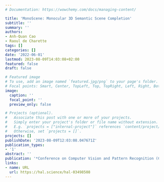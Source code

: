 ```yaml
---
# Documentation: https://wowchemy.com/docs/managing-content/

title: 'MonoScene: Monocular 3D Semantic Scene Completion'
subtitle: ''
summary: ''
authors:
- Anh-Quan Cao
- Raoul de Charette
tags: []
categories: []
date: '2022-06-01'
lastmod: 2023-08-09T14:03:08+02:00
featured: false
draft: false

# Featured image
# To use, add an image named `featured.jpg/png` to your page's folder.
# Focal points: Smart, Center, TopLeft, Top, TopRight, Left, Right, BottomLeft, Bottom, BottomRight.
image:
  caption: ''
  focal_point: ''
  preview_only: false

# Projects (optional).
#   Associate this post with one or more of your projects.
#   Simply enter your project's folder or file name without extension.
#   E.g. `projects = ["internal-project"]` references `content/project/deep-learning/index.md`.
#   Otherwise, set `projects = []`.
projects: []
publishDate: '2023-08-09T12:03:08.047671Z'
publication_types:
- '1'
abstract: ''
publication: '*Conference on Computer Vision and Pattern Recognition (CVPR)*'
links:
- name: URL
  url: https://hal.science/hal-03498508
---
```

